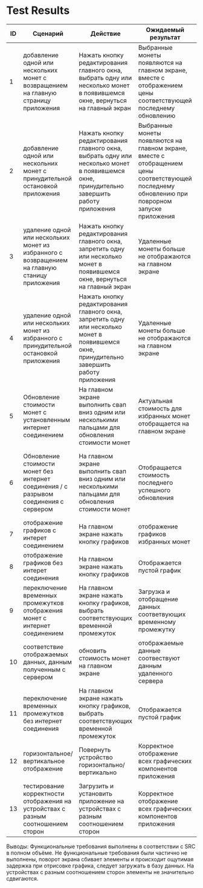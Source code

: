 # Test Results
| ID  | Сценарий | Действие | Ожидаемый результат | Фактический результат | Оценка |
| ------------- | ------------- | ------------- | ------------- | ------------- | ------------- |
| 1 | добавление одной или нескольких монет с возвращением на главную страницу приложения | Нажать кнопку редактирования главного окна, выбрать одну или несколько монет в появившемся окне, вернуться на главный экран | Выбранные монеты появляются на главном экране, вместе с отображением цены соответствующей последнему обновлению | Выбранные монеты на главном экране появились | Выполнено
| 2 | добавление одной или нескольних монет с принудительной остановкой приложения |Нажать кнопку редактирования главного окна, выбрать одну или несколько монет в появившемся окне, принудительно завершить работу приложения | Выбранные монеты появляются на главном экране, вместе с отобращением цены соответствующей последнему обновлению при поврорном запуске приложения | Выбранные монеты при повторном запуске приложения появились | Выполнено
| 3 | удаление одной или нескольких монет из избранного с возвращением на главную станицу приложения | Нажать кнопку редактирования главного окна, запретить одну или несколько монет в появившемся окне, вернуться на главный экран | Удаленные монеты больше не отображаются на главном экране| Монеты удалились | выполнено
| 4 | удаление одной или нескольких монет из избранного с принудительной остановкой приложения |  Нажать кнопку редактирования главного окна, запретить одну или несколько монет в появившемся окне, принудительно завершить работу приложения | Удаленные монеты больше не отображаются на главном экране | Монеты удалились | выполнено
| 5 |Обновление стоимости монет с установленным интернет соединением  | На главном экране выполнить свап вниз одним или несколькими пальцами для обновления стоимости монет | Актуальная стоимость для избранных монет отобращается на главном экране | стоимость монет обновилась | выполнено
| 6 | Обновление стоимости монет без интернет соединения / с разрывом соединения с сервером | На главном экране выполнить свап вниз одним или несколькими пальцами для обновления стоимости монет | Отобращается стоимость последнего успешного обновления  | отображается стоимость последнего обновления, появление toast с увидомлением о потеряном соединении с интернетом | выполнено
| 7 | отображение графиков с интерет соединением | На главном экране нажать кнопку графиков | отображение графиков избранных монет | с некоторой задержкой графики отобразились | выполнено
| 8 | отображение графиков без интерет соединения | На главном экране нажать кнопку графиков | Отображается пустой график | отображение пустого графика без уведомления об ошибке | выполнено
| 9 | переключение временных промежутков отображения монет с интернет соединением | На главном экране нажать кнопку графиков, выбрать соответствующих временной промежуток | Загрузка и отобращение данных соответвующих временному промежутку | при переключении графики перезаписываются, с некоторой задержкой | выполнено
| 10 | соответствие отображаемых данных, данным полученным с сервером | обновить стоимость монет на главном экране | отображаемые данные соотвествуют данным удаленного сервера | данные совподаюст, с данными при том же запросе в браузере | выполнено 
| 11 | переключение временных промежутков без интернет соединения | На главном экране нажать кнопку графиков, выбрать соответствующих временной промежуток | Отображается пустой график | появляется пустой график без уведомления об ошибке подключения | выполнено
| 12 | горизонтальное/вертикальное отображение| Повернуть устройство горизонтально/вертикально  | Корректное отображение всех графических компонентов приложения  | некоторые компоненты отображаются не корректно | не выполнено
| 13 | тестирование корректности отображения на устройствах с разным соотношением сторон| Загрузить и установить приложение на устройствах с разным соотношением сторон| Корректное отображение всех графических компонентов приложения  | элементы изображаются не корректно | не выполнено

Выводы: Функциональные требования выполнены в соответствии с SRC в полном объёме. Не функциональные требования были частично не выполнены, поворот экрана сбивает элементы и происходит ощутимая задержка при отрисовке графика, следует загружать в базу данных. На устройствах с разным соотношением сторон элементы не значительно сдвигаются.
